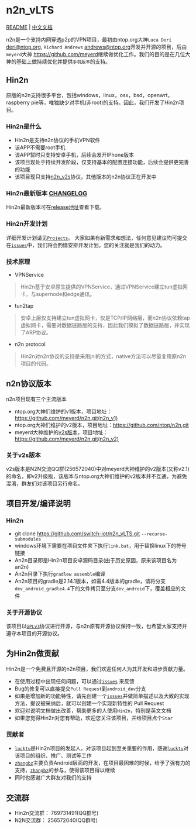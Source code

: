 # n2n_vLTS

[README](README.md) | [中文文档](README_zh.md)

n2n是一个支持内网穿透p2p的VPN项目，最初由ntop.org大神`Luca Deri` <deri@ntop.org>, `Richard Andrews` <andrews@ntop.org>开发并开源的项目，后由`meyerd`大神 <https://github.com/meyerd>继续做优化工作。我们的目的是在几位大神的基础上做持续优化并提供`手机版本`的支持。

## Hin2n
原版的n2n支持很多平台，包括windows，linux，osx，bsd，openwrt，raspberry pie等，唯独缺少对手机(非root)的支持。因此，我们开发了Hin2n项目。

### Hin2n是什么
- Hin2n是支持n2n协议的手机VPN软件
- 该APP不需要root手机
- 该APP暂时只支持安卓手机，后续会发开IPhone版本
- 该项目现处于持续开发阶段，仅支持基本的配置连接功能，后续会提供更完善的功能
- 该项目现只支持[n2n_v2s](#关于v2s版本)协议，其他版本的n2n协议正在开发中

### Hin2n最新版本 [CHANGELOG](An2n/CHANGELOG_zh)
Hin2n最新版本可在[release地址](https://github.com/switch-iot/n2n_vLTS/releases)查看下载。

### Hin2n开发计划
详细开发计划请见[`Projects`](https://github.com/switch-iot/n2n_vLTS/projects)。
大家如果有新需求和想法，任何意见建议均可提交在[`issues`](https://github.com/switch-iot/n2n_vLTS/issues)中，我们将会酌情安排开发计划。您的关注就是我们的动力。

### 技术原理
- VPNService
> Hin2n基于安卓原生提供的VPNService，通过VPNService建立tun虚拟网卡，与supernode和edge通讯。
- tun2tap
> 安卓上层仅支持建立tun虚拟网卡，仅是TCP/IP网络层，而n2n协议依赖tap虚拟网卡，需要对数据链路层的支持，因此我们模拟了数据链路层，并实现了ARP协议。
- n2n protocol
> Hin2n对n2n协议的支持是采用jni的方式，native方法可以尽量复用原n2n项目的代码。

## n2n协议版本
n2n项目现有三个主流版本
- ntop.org大神们维护的v1版本，项目地址：https://github.com/meyerd/n2n.git(n2n_v1)
- ntop.org大神们维护的v2版本，项目地址：https://github.com/ntop/n2n.git
- meyerd大神维护的[v2s版本](#关于v2s版本)，项目地址：https://github.com/meyerd/n2n.git(n2n_v2)

### 关于v2s版本
v2s版本是N2N交流QQ群(256572040)中对meyerd大神维护的v2版本(又称v2.1)的命名，即v2升级版，该版本与ntop.org大神们维护的v2版本并不互通，为避免混淆，群友们对该项目另行命名。

## 项目开发/编译说明
### Hin2n
- git clone https://github.com/switch-iot/n2n_vLTS.git `--recurse-submodules`
- windows环境下需要在项目文件夹下执行`link.bat`，用于替换linux下的符号链接
- An2n目录即是Hin2n项目安卓源码目录(由于历史原因，原来该项目名为an2n)
- An2n目录下执行`gradlew assemble`编译
- An2n项目的gradle是2.14.1版本，如需4.4版本的gradle，请将分支`dev_android_gradle4.4`下的文件拷贝至分支`dev_android`下，覆盖相应的文件

### 关于开源协议
该项目以[`GPLv3`](LICENSE)协议进行开源，与n2n原有开源协议保持一致，也希望大家支持并遵守本项目的开源协议。

## 为Hin2n做贡献
Hin2n是一个免费且开源的n2n项目，我们欢迎任何人为其开发和进步贡献力量。
- 在使用过程中出现任何问题，可以通过[`issues`](https://github.com/switch-iot/n2n_vLTS/issues) 来反馈
- Bug的修复可以直接提交`Pull Request`到`android_dev`分支
- 如果是增加新的功能特性，请先创建一个[`issues`](https://github.com/switch-iot/n2n_vLTS/issues)并做简单描述以及大致的实现方法，提议被采纳后，就可以创建一个实现新特性的 Pull Request
- 欢迎对说明文档做出改善，帮助更多的人使用`Hin2n`，特别是英文文档
- 如果您觉得Hin2n对您有帮助，欢迎您关注该项目，并给项目点个`Star`

### 贡献者
- [`lucktu`](https://github.com/lucktu)是Hin2n项目的发起人，对该项目起到至关重要的作用，感谢[`lucktu`](https://github.com/lucktu)对该项目的组织、推广、测试等工作
- [`zhangbz`](https://github.com/zhangbz)主要负责Android层面的开发，在项目最困难的时候，给予了强有力的支持，[`zhangbz`](https://github.com/zhangbz)的参与，使得该项目得以继续
- 同时也感谢广大群友对我们的支持

## 交流群
- Hin2n交流群： 769731491(QQ群号)
- N2N交流群： 256572040(QQ群号)
